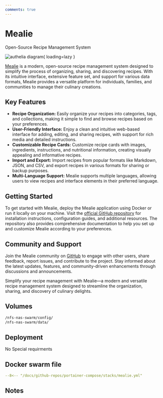 ```yaml
---
comments: true
---
```


# Mealie

Open-Source Recipe Management System

![authelia diagram](/assets/diagrams/authelia.png){ loading=lazy }

[Mealie](https://github.com/hay-kot/mealie) is a modern, open-source recipe management system designed to simplify the process of organizing, sharing, and discovering recipes. With its intuitive interface, extensive feature set, and support for various data formats, Mealie provides a versatile platform for individuals, families, and communities to manage their culinary creations.

## Key Features

- **Recipe Organization:** Easily organize your recipes into categories, tags, and collections, making it simple to find and browse recipes based on your preferences.
- **User-Friendly Interface:** Enjoy a clean and intuitive web-based interface for adding, editing, and sharing recipes, with support for rich media and detailed instructions.
- **Customizable Recipe Cards:** Customize recipe cards with images, ingredients, instructions, and nutritional information, creating visually appealing and informative recipes.
- **Import and Export:** Import recipes from popular formats like Markdown, JSON, and CSV, and export recipes in various formats for sharing or backup purposes.
- **Multi-Language Support:** Mealie supports multiple languages, allowing users to view recipes and interface elements in their preferred language.

## Getting Started

To get started with Mealie, deploy the Mealie application using Docker or run it locally on your machine. Visit the [official GitHub repository](https://github.com/hay-kot/mealie) for installation instructions, configuration guides, and additional resources. The repository also provides comprehensive documentation to help you set up and customize Mealie according to your preferences.

## Community and Support

Join the Mealie community on [GitHub](https://github.com/hay-kot/mealie) to engage with other users, share feedback, report issues, and contribute to the project. Stay informed about the latest updates, features, and community-driven enhancements through discussions and announcements.

Simplify your recipe management with Mealie—a modern and versatile recipe management system designed to streamline the organization, sharing, and discovery of culinary delights.


## Volumes

```bash
/nfs-nas-swarm/config/
/nfs-nas-swarm/data/
```

## Deployment
No Special requirments

## Docker swarm file
``` yaml linenums="1" 
--8<-- "/docs/github-repos/portainer-compose/stacks/mealie.yml"
```

## Notes

